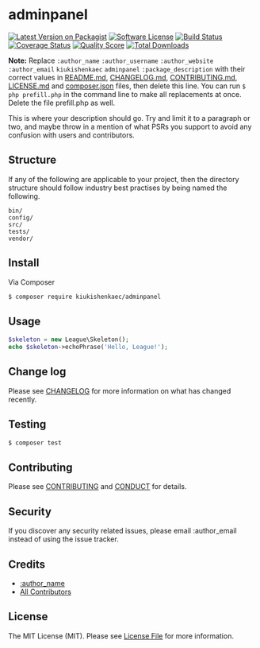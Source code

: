 # adminpanel

[![Latest Version on Packagist][ico-version]][link-packagist]
[![Software License][ico-license]](LICENSE.md)
[![Build Status][ico-travis]][link-travis]
[![Coverage Status][ico-scrutinizer]][link-scrutinizer]
[![Quality Score][ico-code-quality]][link-code-quality]
[![Total Downloads][ico-downloads]][link-downloads]

**Note:** Replace ```:author_name``` ```:author_username``` ```:author_website``` ```:author_email``` ```kiukishenkaec``` ```adminpanel``` ```:package_description``` with their correct values in [README.md](README.md), [CHANGELOG.md](CHANGELOG.md), [CONTRIBUTING.md](CONTRIBUTING.md), [LICENSE.md](LICENSE.md) and [composer.json](composer.json) files, then delete this line. You can run `$ php prefill.php` in the command line to make all replacements at once. Delete the file prefill.php as well.

This is where your description should go. Try and limit it to a paragraph or two, and maybe throw in a mention of what
PSRs you support to avoid any confusion with users and contributors.

## Structure

If any of the following are applicable to your project, then the directory structure should follow industry best practises by being named the following.

```
bin/        
config/
src/
tests/
vendor/
```


## Install

Via Composer

``` bash
$ composer require kiukishenkaec/adminpanel
```

## Usage

``` php
$skeleton = new League\Skeleton();
echo $skeleton->echoPhrase('Hello, League!');
```

## Change log

Please see [CHANGELOG](CHANGELOG.md) for more information on what has changed recently.

## Testing

``` bash
$ composer test
```

## Contributing

Please see [CONTRIBUTING](CONTRIBUTING.md) and [CONDUCT](CONDUCT.md) for details.

## Security

If you discover any security related issues, please email :author_email instead of using the issue tracker.

## Credits

- [:author_name][link-author]
- [All Contributors][link-contributors]

## License

The MIT License (MIT). Please see [License File](LICENSE.md) for more information.

[ico-version]: https://img.shields.io/packagist/v/kiukishenkaec/adminpanel.svg?style=flat-square
[ico-license]: https://img.shields.io/badge/license-MIT-brightgreen.svg?style=flat-square
[ico-travis]: https://img.shields.io/travis/kiukishenkaec/adminpanel/master.svg?style=flat-square
[ico-scrutinizer]: https://img.shields.io/scrutinizer/coverage/g/kiukishenkaec/adminpanel.svg?style=flat-square
[ico-code-quality]: https://img.shields.io/scrutinizer/g/kiukishenkaec/adminpanel.svg?style=flat-square
[ico-downloads]: https://img.shields.io/packagist/dt/kiukishenkaec/adminpanel.svg?style=flat-square

[link-packagist]: https://packagist.org/packages/kiukishenkaec/adminpanel
[link-travis]: https://travis-ci.org/kiukishenkaec/adminpanel
[link-scrutinizer]: https://scrutinizer-ci.com/g/kiukishenkaec/adminpanel/code-structure
[link-code-quality]: https://scrutinizer-ci.com/g/kiukishenkaec/adminpanel
[link-downloads]: https://packagist.org/packages/kiukishenkaec/adminpanel
[link-author]: https://github.com/kiukishenkaec
[link-contributors]: ../../contributors
